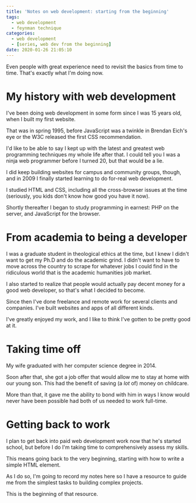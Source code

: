```yaml
---
title: 'Notes on web development: starting from the beginning'
tags:
  - web development
  - feynman technique
categories:
  - web development
  - [series, web dev from the beginning]
date: 2020-01-26 21:05:10
---
```


Even people with great experience need to revisit the basics from time to time. That's exactly what I'm doing now.

# My history with web development

I've been doing web development in some form since I was 15 years old, when I built my first website.

That was in spring 1995, before JavaScript was a twinkle in Brendan Eich's eye or the W3C released the first CSS recommendation.

<!-- more -->

I'd like to be able to say I kept up with the latest and greatest web programming techniques my whole life after that. I could tell you I was a ninja web programmer before I turned 20, but that would be a lie.

I did keep building websites for campus and community groups, though, and in 2009 I finally started learning to do for-real web development.

I studied HTML and CSS, including all the cross-browser issues at the time (seriously, you kids don't know how good you have it now).

Shortly thereafter I began to study programming in earnest: PHP on the server, and JavaScript for the browser.

# From academia to being a developer

I was a graduate student in theological ethics at the time, but I knew I didn't want to get my Ph.D and do the academic grind. I didn't want to have to move across the country to scrape for whatever jobs I could find in the ridiculous world that is the academic humanities job market.

I also started to realize that people would actually pay decent money for a good web developer, so that's what I decided to become.

Since then I've done freelance and remote work for several clients and companies. I've built websites and apps of all different kinds.

I've greatly enjoyed my work, and I like to think I've gotten to be pretty good at it.

# Taking time off

My wife graduated with her computer science degree in 2014.

Soon after that, she got a job offer that would allow me to stay at home with our young son. This had the benefit of saving (a _lot_ of) money on childcare.

More than that, it gave me the ability to bond with him in ways I know would never have been possible had both of us needed to work full-time.

# Getting back to work

I plan to get back into paid web development work now that he's started school, but before I do I'm taking time to comprehensively assess my skills.

This means going back to the very beginning, starting with how to write a simple HTML element.

As I do so, I'm going to record my notes here so I have a resource to guide me from the simplest tasks to building complex projects.

This is the beginning of that resource.
